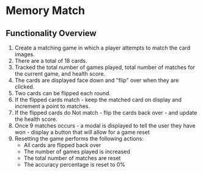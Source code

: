 # Memory Match
## Functionality Overview

1. Create a matching game in which a player attempts to match the card images.
2. There are a total of 18 cards.
3. Tracked the total number of games played, total number of matches for the current game, and health score.
4. The cards are displayed face down and "flip" over when they are clicked.
5. Two cards can be flipped each round.
6. If the flipped cards match - keep the matched card on display and increment a point to matches.
7. If the flipped cards do Not match - flip the cards back over - and update the health score.
8. Once 9 matches occurs - a modal is displayed to tell the user they have won - display a button that will allow for a game reset
9. Resetting the game performs the following actions:
    - All cards are flipped back over
    - The number of games played is increased
    - The total number of matches are reset
    - The accuracy percentage is reset to 0%
    
